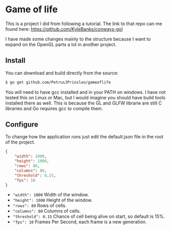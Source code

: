 # Game of life

This is a project I did from following a tutorial. The link to that repo can me found here:
https://github.com/KyleBanks/conways-gol

I have made some changes mainly to the structure because I want to expand on the OpenGL parts a lot in another project.

## Install

You can download and build directly from the source: 

```sh
$ go get github.com/PetrusJPrinsloo/gameoflife
```

You will need to have gcc installed and in your PATH on windows. I have not tested this on Linux or Mac, but I would imagine you should have build tools installed there as well. This is because the GL and GLFW librarie are still C libraries and Go requires gcc to compile them. 

## Configure

To change how the application runs just edit the default.json file in the root of the project.

```json
{
    "width": 1000,
    "height": 1000,
    "rows": 80,
    "columns": 80,
    "threshold": 0.15,
    "fps": 10
}
```

* `"width": 1000` Width of the window.
* `"height": 1000` Height of the window.
* `"rows": 80` Rows of cells.
* `"columns": 80` Columns of cells.
* `"threshold": 0.15` Chance of cell being alive on start, so default is 15%.
* `"fps": 10` Frames Per Second, each frame is a new generation.
